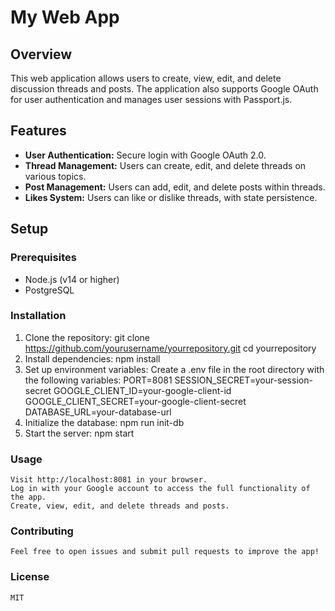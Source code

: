 # My Web App

## Overview
This web application allows users to create, view, edit, and delete discussion threads and posts. The application also supports Google OAuth for user authentication and manages user sessions with Passport.js.

## Features
- **User Authentication:** Secure login with Google OAuth 2.0.
- **Thread Management:** Users can create, edit, and delete threads on various topics.
- **Post Management:** Users can add, edit, and delete posts within threads.
- **Likes System:** Users can like or dislike threads, with state persistence.

## Setup

### Prerequisites
- Node.js (v14 or higher)
- PostgreSQL

### Installation
1. Clone the repository:
   git clone https://github.com/yourusername/yourrepository.git
   cd yourrepository
2. Install dependencies:
    npm install
3. Set up environment variables: Create a .env file in the root directory with the following variables:
    PORT=8081
    SESSION_SECRET=your-session-secret
    GOOGLE_CLIENT_ID=your-google-client-id
    GOOGLE_CLIENT_SECRET=your-google-client-secret
    DATABASE_URL=your-database-url
4. Initialize the database:
    npm run init-db
5. Start the server:
    npm start
### Usage
    Visit http://localhost:8081 in your browser.
    Log in with your Google account to access the full functionality of the app.
    Create, view, edit, and delete threads and posts.
### Contributing
    Feel free to open issues and submit pull requests to improve the app!
### License
    MIT